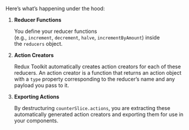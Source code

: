 
Here’s what’s happening under the hood:

1. **Reducer Functions**
   
	You define your reducer functions (e.g., `increment`, `decrement`, `halve`, `incrementByAmount`) inside the `reducers` object.
   
   
2. **Action Creators**
   
   Redux Toolkit automatically creates action creators for each of these reducers. An action creator is a function that returns an action object with a `type` property corresponding to the reducer’s name and any payload you pass to it.
   
   
3. **Exporting Actions**
   
   By destructuring `counterSlice.actions`, you are extracting these automatically generated action creators and exporting them for use in your components.